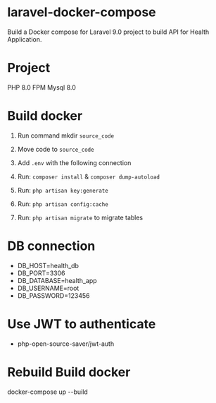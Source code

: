 # laravel-docker-compose
Build a Docker compose for Laravel 9.0 project to build API for Health Application. 

# Project
PHP 8.0 FPM
Mysql 8.0

# Build docker
 1. Run command mkdir `source_code`

 2. Move code to `source_code`

 3. Add `.env` with the following connection

 4. Run: `composer install` & `composer dump-autoload`

 5. Run: `php artisan key:generate`

 6. Run: `php artisan config:cache`

 7. Run: `php artisan migrate` to migrate tables

# DB connection
- DB_HOST=health_db
- DB_PORT=3306
- DB_DATABASE=health_app
- DB_USERNAME=root
- DB_PASSWORD=123456

# Use JWT to authenticate
- php-open-source-saver/jwt-auth

# Rebuild Build docker
docker-compose up --build
